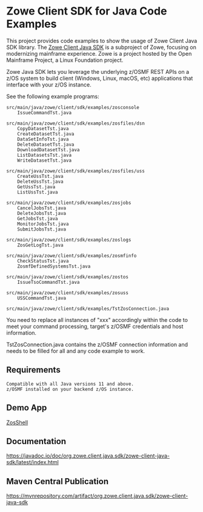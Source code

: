 # Zowe Client SDK for Java Code Examples

This project provides code examples to show the usage of Zowe Client Java SDK library. The [Zowe Client Java SDK](https://github.com/zowe/zowe-client-java-sdk) is a subproject of Zowe, focusing on modernizing mainframe experience. Zowe is a project hosted by the Open Mainframe Project, a Linux Foundation project.

Zowe Java SDK lets you leverage the underlying z/OSMF REST APIs on a z/OS system to build client (Windows, Linux, macOS, etc) applications that interface with your z/OS instance.

See the following example programs:

    src/main/java/zowe/client/sdk/examples/zosconsole   
        IssueCommandTst.java  
  
    src/main/java/zowe/client/sdk/examples/zosfiles/dsn    
        CopyDatasetTst.java
        CreateDatasetTst.java  
        DataSetInfoTst.java  
        DeleteDatasetTst.java  
        DownloadDatasetTst.java
        ListDatasetsTst.java
        WriteDatasetTst.java  

    src/main/java/zowe/client/sdk/examples/zosfiles/uss    
        CreateUssTst.java
        DeleteUssTst.java  
        GetUssTst.java
        ListUssTst.java 
  
    src/main/java/zowe/client/sdk/examples/zosjobs    
        CancelJobsTst.java
        DeleteJobsTst.java
        GetJobsTst.java
        MonitorJobsTst.java
        SubmitJobsTst.java  

    src/main/java/zowe/client/sdk/examples/zoslogs     
        ZosGetLogTst.java
  
    src/main/java/zowe/client/sdk/examples/zosmfinfo 
        CheckStatusTst.java
        ZosmfDefinedSystemsTst.java
  
    src/main/java/zowe/client/sdk/examples/zostos  
        IssueTsoCommandTst.java

    src/main/java/zowe/client/sdk/examples/zosuss  
        USSCommandTst.java
  
    src/main/java/zowe/client/sdk/examples/TstZosConnection.java

You need to replace all instances of "xxx" accordingly within the code to meet your command processing, target's z/OSMF credentials and host information.  

TstZosConnection.java contains the z/OSMF connection information and needs to be filled for all and any code example to work.   
    
## Requirements  
  
    Compatible with all Java versions 11 and above.  
    z/OSMF installed on your backend z/OS instance.  

## Demo App

[ZosShell](https://github.com/frankgiordano/ZosShell)
  
## Documentation

https://javadoc.io/doc/org.zowe.client.java.sdk/zowe-client-java-sdk/latest/index.html

## Maven Central Publication

https://mvnrepository.com/artifact/org.zowe.client.java.sdk/zowe-client-java-sdk  
  
